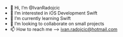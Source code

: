 - 👋 Hi, I’m @IvanRadojcic
- 👀 I’m interested in iOS Development Swift
- 🌱 I’m currently learning Swift
- 💞️ I’m looking to collaborate on small projects
- 📫 How to reach me --> ivan.radojcic@hotmail.com

<!---
IvanRadojcic/IvanRadojcic is a ✨ special ✨ repository because its `README.md` (this file) appears on your GitHub profile.
You can click the Preview link to take a look at your changes.
--->
